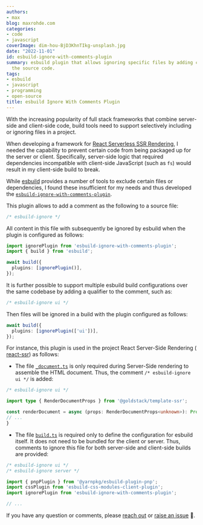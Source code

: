```yaml
---
authors:
- max
blog: maxrohde.com
categories:
- code
- javascript
coverImage: dim-hou-BjD3KhnTIkg-unsplash.jpg
date: "2022-11-01"
id: esbuild-ignore-with-comments-plugin
summary: esbuild plugin that allows ignoring specific files by adding comments into
  the source code.
tags:
- esbuild
- javascript
- programming
- open-source
title: esbuild Ignore With Comments Plugin
---
```


With the increasing popularity of full stack frameworks that combine server-side and client-side code, build tools need to support selectively including or ignoring files in a project.

When developing a framework for [React Serverless SSR Rendering](https://maxrohde.com/2022/10/16/serverless-react-ssr), I needed the capability to prevent certain code from being packaged up for the server or client. Specifically, server-side logic that required dependencies incompatible with client-side JavaScript (such as `fs`) would result in my client-side build to break.

While [esbuild](https://esbuild.github.io/) provides a number of tools to exclude certain files or dependencies, I found these insufficient for my needs and thus developed the [`esbuild-ignore-with-comments-plugin`](https://www.npmjs.com/package/esbuild-ignore-with-comments-plugin).

This plugin allows to add a comment as the following to a source file:

```typescript
/* esbuild-ignore */
```

All content in this file with subsequently be ignored by esbuild when the plugin is configured as follows:

```typescript
import ignorePlugin from 'esbuild-ignore-with-comments-plugin';
import { build } from 'esbuild';

await build({
  plugins: [ignorePlugin()],
});
```

It is further possible to support multiple esbuild build configurations over the same codebase by adding a qualifier to the comment, such as:

```typescript
/* esbuild-ignore ui */
```

Then files will be ignored in a build with the plugin configured as follows:

```typescript
await build({
  plugins: [ignorePlugin(['ui'])],
});
```

For instance, this plugin is used in the project React Server-Side Rendering ( [react-ssr](https://github.com/goldstack/react-ssr)) as follows:

- The file [`_document.ts`](https://github.com/goldstack/react-ssr/blob/246aa65733512d2cda08aa52f64ff34f03dfbfd0/packages/server-side-rendering-1/src/_document.ts) is only required during Server-Side rendering to assemble the HTML document. Thus, the comment `/* esbuild-ignore ui */` is added:

```typescript
/* esbuild-ignore ui */

import type { RenderDocumentProps } from '@goldstack/template-ssr';

const renderDocument = async (props: RenderDocumentProps<unknown>): Promise<string> => {
// ...
}
```

- The file [`build.ts`](https://github.com/goldstack/react-ssr/blob/9fcbe5204697546ec2b5268b637b0012a582eb17/packages/server-side-rendering-1/src/build.ts) is required only to define the configuration for esbuild itself. It does not need to be bundled for the client or server. Thus, comments to ignore this file for both server-side and client-side builds are provided:

```typescript
/* esbuild-ignore ui */
/* esbuild-ignore server */

import { pnpPlugin } from '@yarnpkg/esbuild-plugin-pnp';
import cssPlugin from 'esbuild-css-modules-client-plugin';
import ignorePlugin from 'esbuild-ignore-with-comments-plugin';

// ...
```

If you have any question or comments, please [reach out](https://maxrohde.com/about) or [raise an issue](https://github.com/goldstack/goldstack/issues) 🤗.
